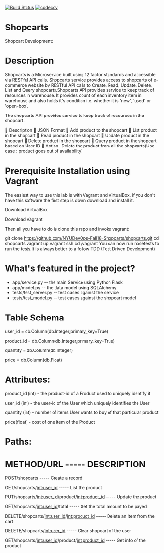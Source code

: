 
[![Build Status](https://travis-ci.org/NYUDevOps-Fall18-Shopcarts/shopcarts.svg?branch=master)](https://travis-ci.org/NYUDevOps-Fall18-Shopcarts/shopcarts)
[![codecov](https://codecov.io/gh/NYUDevOps-Fall18-Shopcarts/shopcarts/branch/master/graph/badge.svg)](https://codecov.io/gh/NYUDevOps-Fall18-Shopcarts/shopcarts)

# Shopcarts
Shopcart Development:

# Description
Shopcarts is a Microservice built using 12 factor standards and accessible via RESTful API calls. Shopcarts service provides access to shopcarts of e-commerce website by RESTful API calls to Create, Read, Update, Delete, List and Query shopcarts.Shopcarts API provides service to keep track of resources in warehouse. It provides count of each inventory item in warehouse and also holds it's condition i.e. whether it is 'new', 'used' or 'open-box'.

The shopcarts API provides service to keep track of resources in the shopcart.

	Description
	JSON Format
	Add product to the shopcart
	List product in the shopcart
	Read product in the shopcart
	Update product in the shopcart
	Delete product in the shopcart
	Query product in the shopcart based on User ID
	Action- Delete the product from all the shopcarts(Use case : product goes out of availability)

# Prerequisite Installation using Vagrant

The easiest way to use this lab is with Vagrant and VirtualBox. if you don't have this software the first step is down download and install it.

Download VirtualBox

Download Vagrant

Then all you have to do is clone this repo and invoke vagrant:

git clone https://github.com/NYUDevOps-Fall18-Shopcarts/shopcarts.git
cd shopcarts
vagrant up
vagrant ssh
cd /vagrant
You can now run nosetests to run the tests.It is always better to a follow TDD (Test Driven Development)

# What's featured in the project?
* app/service.py -- the main Service using Python Flask
* app/model.py -- the data model using SQLAlchemy
* tests/test_server.py -- test cases against the service
* tests/test_model.py -- test cases against the shopcart model


# Table Schema
user_id = db.Column(db.Integer,primary_key=True)

product_id = db.Column(db.Integer,primary_key=True)

quantity = db.Column(db.Integer)

price = db.Column(db.Float)

# Attributes:

product_id (int)    - the product-id of a Product used to uniquely identify it

user_id (int)       - the user-id of the User which uniquely identifies the User

quantity (int)     - number of items User wants to buy of that particular product

price(float)       - cost of one item of the Product

# Paths:

# METHOD/URL	                                              -----                                  DESCRIPTION

POST/shopcarts                                              -----                                 Create a record

GET/shopcarts/<int:user_id>		                              -----                                 List the product

PUT/shopcarts/<int:user_id>/product/<int:product_id>	      -----                                 Update the product

GET/shopcarts/<int:user_id>/total		                        -----                                 Get the total amount to be payed

DELETE/shopcarts/<int:user_id>/<int:product_id>		          -----                                 Delete an item from the cart

DELETE/shopcarts/<int:user_id>	                            -----                                 Clear shopcart of the user

GET/shopcarts/<int:user_id>/product/<int:product_id>	      -----                                 Get info of the product


